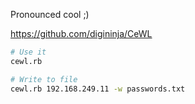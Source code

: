 Pronounced cool ;)

https://github.com/digininja/CeWL

```bash
# Use it
cewl.rb

# Write to file
cewl.rb 192.168.249.11 -w passwords.txt
```